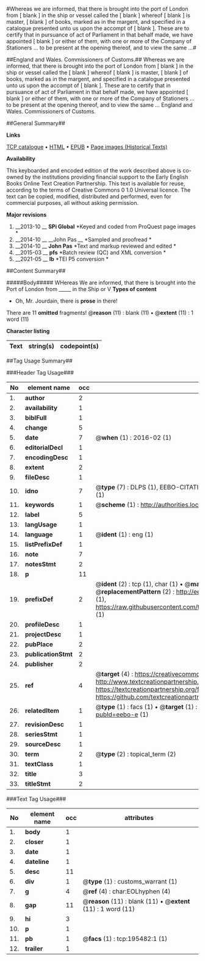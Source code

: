 #Whereas we are informed, that there is brought into the port of London from [ blank ] in the ship or vessel called the [ blank ] whereof [ blank ] is master, [ blank ] of books, marked as in the margent, and specified in a catalogue presented unto us upon the accompt of  [ blank ]. These are to certify that in pursuance of act of Parliament in that behalf made, we have appointed [ blank ] or either of them, with one or more of the Company of Stationers ... to be present at the opening thereof, and to view the same ...#

##England and Wales. Commissioners of Customs.##
Whereas we are informed, that there is brought into the port of London from [ blank ] in the ship or vessel called the [ blank ] whereof [ blank ] is master, [ blank ] of books, marked as in the margent, and specified in a catalogue presented unto us upon the accompt of  [ blank ]. These are to certify that in pursuance of act of Parliament in that behalf made, we have appointed [ blank ] or either of them, with one or more of the Company of Stationers ... to be present at the opening thereof, and to view the same ...
England and Wales. Commissioners of Customs.

##General Summary##

**Links**

[TCP catalogue](http://www.ota.ox.ac.uk/tcp/)  • 
[HTML](http://tei.it.ox.ac.uk/tcp/Texts-HTML/free/B36/B36215.html)  • 
[EPUB](http://tei.it.ox.ac.uk/tcp/Texts-EPUB/free/B36/B36215.epub) • 
[Page images (Historical Texts)](https://historicaltexts.jisc.ac.uk/eebo-226855056e)

**Availability**

This keyboarded and encoded edition of the work described above is co-owned by the
    institutions providing financial support to the Early English Books Online Text Creation
    Partnership. This text is available for reuse, according to the terms of  Creative Commons 0 1.0 Universal
    licence. The text can be copied, modified, distributed and performed, even for commercial
    purposes, all without asking permission.

**Major revisions**

1. __2013-10 __ __SPi Global__ *Keyed and coded from ProQuest page images *
1. __2014-10 __ __John Pas __ *Sampled and proofread *
1. __2014-10 __ __John Pas__ *Text and markup reviewed and edited *
1. __2015-03 __ __pfs__ *Batch review (QC) and XML conversion *
1. __2021-05 __ __lb__ *TEI P5 conversion *

##Content Summary##

#####Body#####
WHereas We are informed, that there is brought into the Port of London from  _____  in the Ship or V
**Types of content**

  * Oh, Mr. Jourdain, there is **prose** in there!

There are 11 **omitted** fragments! 
 @__reason__ (11) : blank (11)  •  @__extent__ (11) : 1 word (11)

**Character listing**


|Text|string(s)|codepoint(s)|
|---|---|---|

##Tag Usage Summary##

###Header Tag Usage###

|No|element name|occ|attributes|
|---|---|---|---|
|1.|__author__|2||
|2.|__availability__|1||
|3.|__biblFull__|1||
|4.|__change__|5||
|5.|__date__|7| @__when__ (1) : 2016-02 (1)|
|6.|__editorialDecl__|1||
|7.|__encodingDesc__|1||
|8.|__extent__|2||
|9.|__fileDesc__|1||
|10.|__idno__|7| @__type__ (7) : DLPS (1), EEBO-CITATION (1), VID (1), EEBO-PROQUEST (1), OCLC (2), STC (1)|
|11.|__keywords__|1| @__scheme__ (1) : http://authorities.loc.gov/ (1)|
|12.|__label__|5||
|13.|__langUsage__|1||
|14.|__language__|1| @__ident__ (1) : eng (1)|
|15.|__listPrefixDef__|1||
|16.|__note__|7||
|17.|__notesStmt__|2||
|18.|__p__|11||
|19.|__prefixDef__|2| @__ident__ (2) : tcp (1), char (1)  •  @__matchPattern__ (2) : ([0-9\-]+):([0-9IVX]+) (1), (.+) (1)  •  @__replacementPattern__ (2) : http://eebo.chadwyck.com/downloadtiff?vid=$1&page=$2 (1), https://raw.githubusercontent.com/textcreationpartnership/Texts/master/tcpchars.xml#$1 (1)|
|20.|__profileDesc__|1||
|21.|__projectDesc__|1||
|22.|__pubPlace__|2||
|23.|__publicationStmt__|2||
|24.|__publisher__|2||
|25.|__ref__|4| @__target__ (4) : https://creativecommons.org/publicdomain/zero/1.0/ (1), http://www.textcreationpartnership.org/docs/. (1), https://textcreationpartnership.org/faq/#faq05 (1), https://github.com/textcreationpartnership (1)|
|26.|__relatedItem__|1| @__type__ (1) : facs (1)  •  @__target__ (1) : https://data.historicaltexts.jisc.ac.uk/view?pubId=eebo-e (1)|
|27.|__revisionDesc__|1||
|28.|__seriesStmt__|1||
|29.|__sourceDesc__|1||
|30.|__term__|2| @__type__ (2) : topical_term (2)|
|31.|__textClass__|1||
|32.|__title__|3||
|33.|__titleStmt__|2||


###Text Tag Usage###

|No|element name|occ|attributes|
|---|---|---|---|
|1.|__body__|1||
|2.|__closer__|1||
|3.|__date__|1||
|4.|__dateline__|1||
|5.|__desc__|11||
|6.|__div__|1| @__type__ (1) : customs_warrant (1)|
|7.|__g__|4| @__ref__ (4) : char:EOLhyphen (4)|
|8.|__gap__|11| @__reason__ (11) : blank (11)  •  @__extent__ (11) : 1 word (11)|
|9.|__hi__|3||
|10.|__p__|1||
|11.|__pb__|1| @__facs__ (1) : tcp:195482:1 (1)|
|12.|__trailer__|1||

